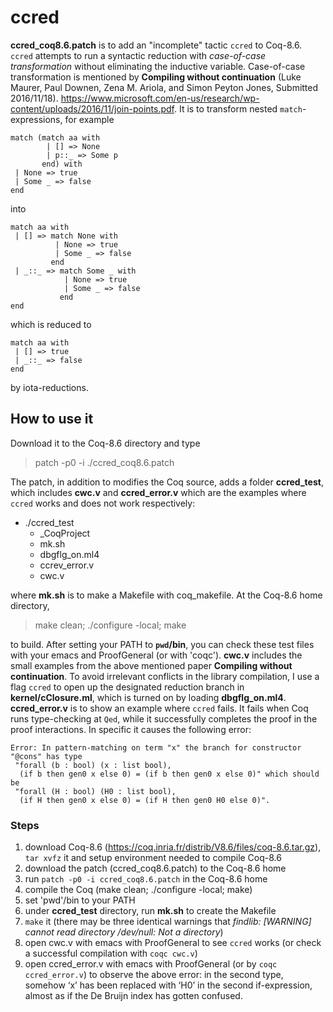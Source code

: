 # ccred

**ccred_coq8.6.patch** is to add an "incomplete" tactic `ccred` to Coq-8.6. `ccred` attempts to run a syntactic reduction with *case-of-case transformation* without eliminating the inductive variable. Case-of-case transformation is
mentioned by **Compiling without continuation** (Luke Maurer, Paul Downen, Zena M. Ariola, and Simon Peyton Jones, Submitted 2016/11/18). https://www.microsoft.com/en-us/research/wp-content/uploads/2016/11/join-points.pdf. It is to transform nested `match`-expressions, for example 

```
match (match aa with
        | [] => None
        | p::_ => Some p
       end) with
 | None => true
 | Some _ => false
end
```

into 

```
match aa with
 | [] => match None with
          | None => true
          | Some _ => false
         end
 | _::_ => match Some _ with
            | None => true
            | Some _ => false
           end
end
```

which is reduced to 

```
match aa with
 | [] => true
 | _::_ => false
end
```
by iota-reductions. 

## How to use it

Download it to the Coq-8.6 directory and type  
> patch -p0 -i ./ccred_coq8.6.patch 

The patch, in addition to modifies the Coq source, adds a folder **ccred_test**, which includes **cwc.v** and **ccred_error.v** which are the examples where `ccred` works and does not work respectively:

* ./ccred_test
  * _CoqProject
  * mk.sh
  * dbgflg_on.ml4
  * ccrev_error.v
  * cwc.v

where **mk.sh** is to make a Makefile with coq_makefile. At the Coq-8.6 home directory, 

> make clean; ./configure -local; make 

to build. After setting your PATH to **`pwd`/bin**, you can check these test files with your emacs and ProofGeneral (or with 'coqc'). **cwc.v** includes the small examples from the above mentioned paper **Compiling without continuation**. To avoid irrelevant conflicts in the library compilation, I use a flag `ccred` to open up the designated reduction branch in **kernel/cClosure.ml**, which is turned on by loading **dbgflg_on.ml4**. **ccred_error.v** is to show an example where `ccred` fails. It fails when Coq runs type-checking at `Qed`, while it successfully completes the proof in the proof interactions. In specific it causes the following error: 

```
Error: In pattern-matching on term "x" the branch for constructor 
"@cons" has type
 "forall (b : bool) (x : list bool),
  (if b then gen0 x else 0) = (if b then gen0 x else 0)" which should be
 "forall (H : bool) (H0 : list bool),
  (if H then gen0 x else 0) = (if H then gen0 H0 else 0)".
```

### Steps 
1. download Coq-8.6 (https://coq.inria.fr/distrib/V8.6/files/coq-8.6.tar.gz), `tar xvfz` it and setup environment needed to compile Coq-8.6
1. download the patch (ccred_coq8.6.patch) to the Coq-8.6 home 
1. run `patch -p0 -i ccred_coq8.6.patch` in the Coq-8.6 home
1. compile the Coq (make clean; ./configure -local; make)
1. set 'pwd'/bin to your PATH 
1. under **ccred_test** directory, run **mk.sh** to create the Makefile 
1. `make` it (there may be three identical warnings that *findlib: [WARNING] cannot read directory /dev/null: Not a directory*)
1. open cwc.v with emacs with ProofGeneral to see `ccred` works (or check a successful compilation with `coqc cwc.v`) 
1. open ccred_error.v with emacs with ProofGeneral (or by `coqc ccred_error.v`) to observe the above error: in the second type, somehow ‘x’ has been replaced with ‘H0’ in the second if-expression, almost as if the De Bruijn index has gotten confused.
